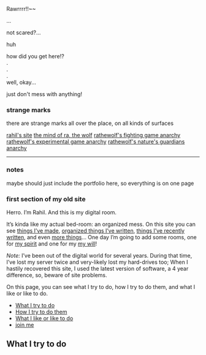 Rawrrrr!!~~

...

not scared?...

huh

how did you get here!?  
.  
.  
.  
well, okay...

just don't mess with anything!

### strange marks
there are strange marks all over the place, on all kinds of surfaces 

[rahil's site](https://rahilpatel.com)
[the mind of ra, the wolf](https://mind.rathewolf.com)
[rathewolf's fighting game anarchy](https://fga.rathewolf.com)
[rathewolf's experimental game anarchy](https://ega.rathewolf.com)
[rathewolf's nature's guardians anarchy](https://nga.rathewolf.com)
- - -

### notes
maybe should just include the portfolio here, so everything is on one page


### first section of my old site
Herro. I&#8217;m Rahil. And this is my digital room.

It&#8217;s kinda like my actual bed-room: an organized mess. On this site you can see [things I&#8217;ve made](http://www.rahilpatel.com/blog/portfolio), [organized things I&#8217;ve written](http://www.rahilpatel.com/blog/valuable-things-ive-written), [things I&#8217;ve recently written](http://www.rahilpatel.com/blog/blog), and even [more things](http://www.rahilpatel.com/blog/archives)&#8230; One day I’m going to add some rooms, one for [my spirit](http://wolf.rahilpatel.com) and one for my [my will](http://will.rahilpatel.com)!

_Note:_ I’ve been out of the digital world for several years. During that time, I’ve lost my server twice and very-likely lost my hard-drives too; When I hastily recovered this site, I used the latest version of software, a 4 year difference, so, beware of site problems.

On this page, you can see what I try to do, how I try to do them, and what I like or like to do.

<div id="toc_container" class="toc_transparent have_bullets">
  <p class="toc_title">
  </p>
  
  <ul class="toc_list">
    <li>
      <a href="#what_i_try_to_do">What I try to do</a>
    </li>
    <li>
      <a href="#how_i_try_to_do_them">How I try to do them</a>
    </li>
    <li>
      <a href="#what_i_like_or_like_to_do">What I like or like to do</a>
    </li>
    <li>
      <a href="#join_me">join me</a>
    </li>
  </ul>
</div>

## <span id="what_i_try_to_do">What I try to do</span>

